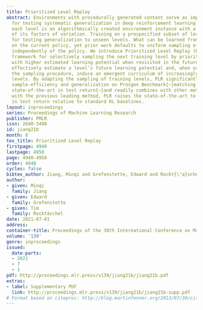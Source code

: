 ```yaml
---
title: Prioritized Level Replay
abstract: Environments with procedurally generated content serve as important benchmarks
  for testing systematic generalization in deep reinforcement learning. In this setting,
  each level is an algorithmically created environment instance with a unique configuration
  of its factors of variation. Training on a prespecified subset of levels allows
  for testing generalization to unseen levels. What can be learned from a level depends
  on the current policy, yet prior work defaults to uniform sampling of training levels
  independently of the policy. We introduce Prioritized Level Replay (PLR), a general
  framework for selectively sampling the next training level by prioritizing those
  with higher estimated learning potential when revisited in the future. We show TD-errors
  effectively estimate a level’s future learning potential and, when used to guide
  the sampling procedure, induce an emergent curriculum of increasingly difficult
  levels. By adapting the sampling of training levels, PLR significantly improves
  sample-efficiency and generalization on Procgen Benchmark{—}matching the previous
  state-of-the-art in test return{—}and readily combines with other methods. Combined
  with the previous leading method, PLR raises the state-of-the-art to over 76% improvement
  in test return relative to standard RL baselines.
layout: inproceedings
series: Proceedings of Machine Learning Research
publisher: PMLR
issn: 2640-3498
id: jiang21b
month: 0
tex_title: Prioritized Level Replay
firstpage: 4940
lastpage: 4950
page: 4940-4950
order: 4940
cycles: false
bibtex_author: Jiang, Minqi and Grefenstette, Edward and Rockt{\"a}schel, Tim
author:
- given: Minqi
  family: Jiang
- given: Edward
  family: Grefenstette
- given: Tim
  family: Rocktäschel
date: 2021-07-01
address:
container-title: Proceedings of the 38th International Conference on Machine Learning
volume: '139'
genre: inproceedings
issued:
  date-parts:
  - 2021
  - 7
  - 1
pdf: http://proceedings.mlr.press/v139/jiang21b/jiang21b.pdf
extras:
- label: Supplementary PDF
  link: http://proceedings.mlr.press/v139/jiang21b/jiang21b-supp.pdf
# Format based on citeproc: http://blog.martinfenner.org/2013/07/30/citeproc-yaml-for-bibliographies/
---
```

